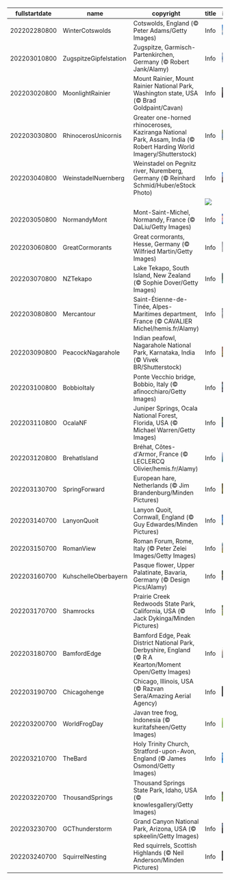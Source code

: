 |fullstartdate|name|copyright|title|image|
|--|--|--|--|--|
202202280800|WinterCotswolds|Cotswolds, England (© Peter Adams/Getty Images)|Info|![](/en-AU/2022/03/202202280800WinterCotswolds.jpg)|
202203010800|ZugspitzeGipfelstation|Zugspitze, Garmisch-Partenkirchen, Germany (© Robert Jank/Alamy)|Info|![](/en-AU/2022/03/202203010800ZugspitzeGipfelstation.jpg)|
202203020800|MoonlightRainier|Mount Rainier, Mount Rainier National Park, Washington state, USA (© Brad Goldpaint/Cavan)|Info|![](/en-AU/2022/03/202203020800MoonlightRainier.jpg)|
202203030800|RhinocerosUnicornis|Greater one-horned rhinoceroses, Kaziranga National Park, Assam, India (© Robert Harding World Imagery/Shutterstock)|Info|![](/en-AU/2022/03/202203030800RhinocerosUnicornis.jpg)|
202203040800|WeinstadelNuernberg|Weinstadel on Pegnitz river, Nuremberg, Germany (© Reinhard Schmid/Huber/eStock Photo)|Info|![](/en-AU/2022/03/202203040800WeinstadelNuernberg.jpg)|
||||![](/en-AU/2022/03/.jpg)|
202203050800|NormandyMont|Mont-Saint-Michel, Normandy, France (© DaLiu/Getty Images)|Info|![](/en-AU/2022/03/202203050800NormandyMont.jpg)|
202203060800|GreatCormorants|Great cormorants, Hesse, Germany (© Wilfried Martin/Getty Images)|Info|![](/en-AU/2022/03/202203060800GreatCormorants.jpg)|
202203070800|NZTekapo|Lake Tekapo, South Island, New Zealand (© Sophie Dover/Getty Images)|Info|![](/en-AU/2022/03/202203070800NZTekapo.jpg)|
202203080800|Mercantour|Saint-Étienne-de-Tinée, Alpes-Maritimes department, France (© CAVALIER Michel/hemis.fr/Alamy)|Info|![](/en-AU/2022/03/202203080800Mercantour.jpg)|
202203090800|PeacockNagarahole|Indian peafowl, Nagarahole National Park, Karnataka, India (© Vivek BR/Shutterstock)|Info|![](/en-AU/2022/03/202203090800PeacockNagarahole.jpg)|
202203100800|BobbioItaly|Ponte Vecchio bridge, Bobbio, Italy (© afinocchiaro/Getty Images)|Info|![](/en-AU/2022/03/202203100800BobbioItaly.jpg)|
202203110800|OcalaNF|Juniper Springs, Ocala National Forest, Florida, USA (© Michael Warren/Getty Images)|Info|![](/en-AU/2022/03/202203110800OcalaNF.jpg)|
202203120800|BrehatIsland|Bréhat, Côtes-d'Armor, France (© LECLERCQ Olivier/hemis.fr/Alamy)|Info|![](/en-AU/2022/03/202203120800BrehatIsland.jpg)|
202203130700|SpringForward|European hare, Netherlands (© Jim Brandenburg/Minden Pictures)|Info|![](/en-AU/2022/03/202203130700SpringForward.jpg)|
202203140700|LanyonQuoit|Lanyon Quoit, Cornwall, England (© Guy Edwardes/Minden Pictures)|Info|![](/en-AU/2022/03/202203140700LanyonQuoit.jpg)|
202203150700|RomanView|Roman Forum, Rome, Italy (© Peter Zelei Images/Getty Images)|Info|![](/en-AU/2022/03/202203150700RomanView.jpg)|
202203160700|KuhschelleOberbayern|Pasque flower, Upper Palatinate, Bavaria, Germany (© Design Pics/Alamy)|Info|![](/en-AU/2022/03/202203160700KuhschelleOberbayern.jpg)|
202203170700|Shamrocks|Prairie Creek Redwoods State Park, California, USA (© Jack Dykinga/Minden Pictures)|Info|![](/en-AU/2022/03/202203170700Shamrocks.jpg)|
202203180700|BamfordEdge|Bamford Edge, Peak District National Park, Derbyshire, England (© R A Kearton/Moment Open/Getty Images)|Info|![](/en-AU/2022/03/202203180700BamfordEdge.jpg)|
202203190700|Chicagohenge|Chicago, Illinois, USA (© Razvan Sera/Amazing Aerial Agency)|Info|![](/en-AU/2022/03/202203190700Chicagohenge.jpg)|
202203200700|WorldFrogDay|Javan tree frog, Indonesia (© kuritafsheen/Getty Images)|Info|![](/en-AU/2022/03/202203200700WorldFrogDay.jpg)|
202203210700|TheBard|Holy Trinity Church, Stratford-upon-Avon, England (© James Osmond/Getty Images)|Info|![](/en-AU/2022/03/202203210700TheBard.jpg)|
202203220700|ThousandSprings|Thousand Springs State Park, Idaho, USA (© knowlesgallery/Getty Images)|Info|![](/en-AU/2022/03/202203220700ThousandSprings.jpg)|
202203230700|GCThunderstorm|Grand Canyon National Park, Arizona, USA (© spkeelin/Getty Images)|Info|![](/en-AU/2022/03/202203230700GCThunderstorm.jpg)|
202203240700|SquirrelNesting|Red squirrels, Scottish Highlands (© Neil Anderson/Minden Pictures)|Info|![](/en-AU/2022/03/202203240700SquirrelNesting.jpg)|
